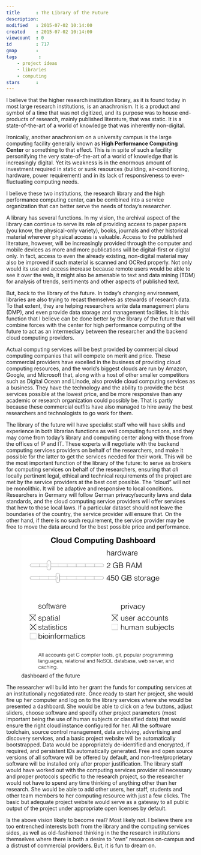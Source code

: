 ```yaml
---
title      : The Library of the Future
description: 
modified   : 2015-07-02 10:14:00
created    : 2015-07-02 10:14:00
viewcount  : 0
id         : 717
gmap       : 
tags        :
    - project ideas
    - libraries
    - computing
stars      : 
---
```


I believe that the higher research institution library, as it is found today in most large research institutions, is an anachronism. It is a product and symbol of a time that was not digitized, and its purpose was to house end-products of research, mainly published literature, that was static. It is a state-of-the-art of a world of knowledge that was inherently non-digital.

Ironically, another anachronism on a university campus is the large computing facility generally known as **High Performance Computing Center** or something to that effect. This is in spite of such a facility personifying the very state-of-the-art of a world of knowledge that is increasingly digital. Yet its weakness is in the enormous amount of investment required in static or sunk resources (building, air-conditioning, hardware, power requirement) and in its lack of responsiveness to ever-fluctuating computing needs.

I believe these two institutions, the research library and the high performance computing center, can be combined into a service organization that can better serve the needs of today’s researcher.

A library has several functions. In my vision, the archival aspect of the library can continue to serve its role of providing access to paper papers (you know, the physical-only variety), books, journals and other historical material wherever physical access is valuable. Access to the published literature, however, will be increasingly provided through the computer and mobile devices as more and more publications will be digital-first or digital only. In fact, access to even the already existing, non-digital material may also be improved if such material is scanned and OCRed properly. Not only would its use and access increase because remote users would be able to see it over the web, it might also be amenable to text and data mining (TDM) for analysis of trends, sentiments and other aspects of published text. 

But, back to the library of the future. In today’s changing environment, libraries are also trying to recast themselves as stewards of research data. To that extent, they are helping researchers write data management plans (DMP), and even provide data storage and management facilities. It is this function that I believe can be done better by the library of the future that will combine forces with the center for high performance computing of the future to act as an intermediary between the researcher and the backend cloud computing providers. 

Actual computing services will be best provided by commercial cloud computing companies that will compete on merit and price. These commercial providers have excelled in the business of providing cloud computing resources, and the world’s biggest clouds are run by Amazon, Google, and Microsoft that, along with a host of other smaller competitors such as Digital Ocean and Linode, also provide cloud computing services as a business. They have the technology and the ability to provide the best services possible at the lowest price, and be more responsive than any academic or research organization could possibly be. That is partly because these commercial outfits have also managed to hire away the best researchers and technologists to go work for them.

The library of the future will have specialist staff who will have skills and experience in both librarian functions as well computing functions, and they may come from today’s library and computing center along with those from the offices of IP and IT. These experts will negotiate with the backend computing services providers on behalf of the researchers, and make it possible for the latter to get the services needed for their work. This will be the most important function of the library of the future: to serve as brokers for computing services on behalf of the researchers, ensuring that *all* locally pertinent legal, ethical and technical requirements of the project are met by the service providers at the best cost possible. The “cloud” will not be monolithic. It will be adaptive and responsive to local conditions. Researchers in Germany will follow German privacy/security laws and data standards, and the cloud computing service providers will offer services that hew to those local laws. If a particular dataset should not leave the boundaries of the country, the service provider will ensure that. On the other hand, if there is no such requirement, the service provider may be free to move the data around for the best possible price and performance.

<figure>
    <img src="img/dashboard.png">
    <figcaption>dashboard of the future</figcaption>
</figure>

The researcher will build into her grant the funds for computing services at an institutionally negotiated rate. Once ready to start her project, she would fire up her computer and log on to the library services where she would be presented a dashboard. She would be able to click on a few buttons, adjust sliders, choose software and specify other project parameters (most important being the use of human subjects or classified data) that would ensure the right cloud instance configured for her. All the software toolchain, source control management, data archiving, advertising and discovery services, and a basic project website will be automatically bootstrapped. Data would be appropriately de-identified and  encrypted, if required, and persistent IDs automatically generated. Free and open source versions of all software will be offered by default, and non-free/proprietary software will be installed only after proper justification. The library staff would have worked out with the computing services provider all necessary and proper protocols specific to the research project, so the researcher would not have to spend any time thinking of anything other than her research. She would be able to add other users, her staff, students and other team members to her computing resource with just a few clicks. The basic but adequate project website would serve as a gateway to all public output of the project under appropriate open licenses by default.

Is the above vision likely to become real? Most likely not. I believe there are too entrenched interests both from the library and the computing services sides, as well as old-fashioned thinking in the the research institutions themselves where there is both a desire to “own” resources on-campus and a distrust of commercial providers. But, it is fun to dream on.

